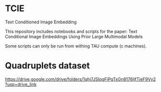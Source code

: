 # TCIE
Text Conditioned Image Embedding

This repository includes notebooks and scripts for the paper:
Text Conditional Image Embeddings Using Prior Large Multimodal Models

Some scripts can only be run from withing TAU compute (c machines).

# Quadruplets dataset
https://drive.google.com/drive/folders/1qhj7JSIqgFiPgTxGn8176IjfTieF9Vy2?usp=drive_link

